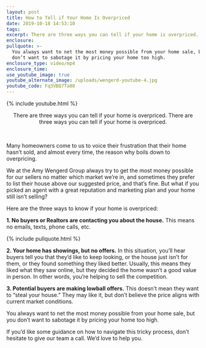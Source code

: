 ```yaml
---
layout: post
title: How to Tell if Your Home Is Overpriced
date: 2019-10-18 14:53:10
tags:
excerpt: There are three ways you can tell if your home is overpriced.
enclosure:
pullquote: >-
  You always want to net the most money possible from your home sale, but you
  don’t want to sabotage it by pricing your home too high.
enclosure_type: video/mp4
enclosure_time:
use_youtube_image: true
youtube_alternate_image: /uploads/wengerd-youtube-4.jpg
youtube_code: Fq3VBQ7Ta08
---
```


{% include youtube.html %}

<center>There are three ways you can tell if your home is overpriced. There are three ways you can tell if your home is overpriced.</center>

&nbsp;

Many homeowners come to us to voice their frustration that their home hasn’t sold, and almost every time, the reason why boils down to overpricing.&nbsp;

We at the Amy Wengerd Group always try to get the most money possible for our sellers no matter which market we’re in, and sometimes they prefer to list their house above our suggested price, and that’s fine. But what if you picked an agent with a great reputation and marketing plan and your home still isn’t selling?

Here are the three ways to know if your home is overpriced:

**1\. No buyers or Realtors are contacting you about the house.** This means no emails, texts, phone calls, etc.&nbsp;

{% include pullquote.html %}

**2\. Your home has showings, but no offers.** In this situation, you’ll hear buyers tell you that they’d like to keep looking, or the house just isn’t for them, or they found something they liked better. Usually, this means they liked what they saw online, but they decided the home wasn’t a good value in person. In other words, you’re helping to sell the competition.

**3\. Potential buyers are making lowball offers.** This doesn’t mean they want to “steal your house.” They may like it, but don’t believe the price aligns with current market conditions.&nbsp;

You always want to net the most money possible from your home sale, but you don’t want to sabotage it by pricing your home too high.&nbsp;

If you’d like some guidance on how to navigate this tricky process, don’t hesitate to give our team a call. We’d love to help you.
